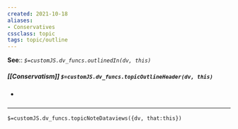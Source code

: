 ```yaml
---
created: 2021-10-18
aliases:
- Conservatives
cssclass: topic
tags: topic/outline
---
```


**See**:: 
*`$=customJS.dv_funcs.outlinedIn(dv, this)`*

##### [[Conservatism]] `$=customJS.dv_funcs.topicOutlineHeader(dv, this)`

- 

### <hr class="dataviews"/>

`$=customJS.dv_funcs.topicNoteDataviews({dv, that:this})`


